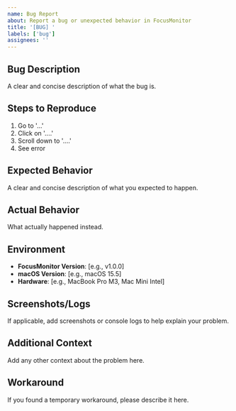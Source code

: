 ```yaml
---
name: Bug Report
about: Report a bug or unexpected behavior in FocusMonitor
title: '[BUG] '
labels: ['bug']
assignees: ''
---
```


## Bug Description
A clear and concise description of what the bug is.

## Steps to Reproduce
1. Go to '...'
2. Click on '....'
3. Scroll down to '....'
4. See error

## Expected Behavior
A clear and concise description of what you expected to happen.

## Actual Behavior
What actually happened instead.

## Environment
- **FocusMonitor Version**: [e.g., v1.0.0]
- **macOS Version**: [e.g., macOS 15.5]
- **Hardware**: [e.g., MacBook Pro M3, Mac Mini Intel]

## Screenshots/Logs
If applicable, add screenshots or console logs to help explain your problem.

## Additional Context
Add any other context about the problem here.

## Workaround
If you found a temporary workaround, please describe it here.